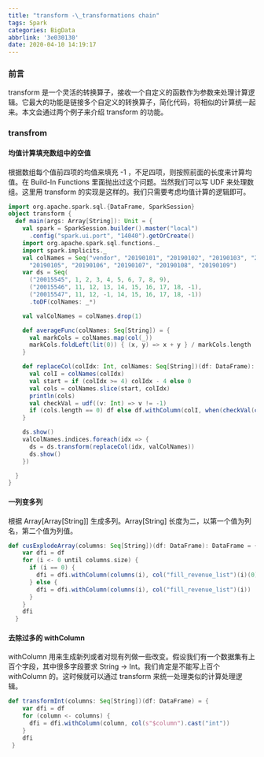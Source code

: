 ```yaml
---
title: "transform -\_transformations chain"
tags: Spark
categories: BigData
abbrlink: '3e030130'
date: 2020-04-10 14:19:17
---
```

### 前言
transform 是一个灵活的转换算子，接收一个自定义的函数作为参数来处理计算逻辑。它最大的功能是链接多个自定义的转换算子，简化代码，将相似的计算统一起来。本文会通过两个例子来介绍 transform 的功能。
<!--more-->

### transfrom
#### 均值计算填充数组中的空值
根据数组每个值前四项的均值来填充 -1 ，不足四项，则按照前面的长度来计算均值。在 Build-In Functions 里面抛出过这个问题。当然我们可以写 UDF 来处理数组。这里用 transform 的实现是这样的。我们只需要考虑均值计算的逻辑即可。

```scala
import org.apache.spark.sql.{DataFrame, SparkSession}
object transform {
  def main(args: Array[String]): Unit = {
    val spark = SparkSession.builder().master("local")
      .config("spark.ui.port", "14040").getOrCreate()
    import org.apache.spark.sql.functions._
    import spark.implicits._
    val colNames = Seq("vendor", "20190101", "20190102", "20190103", "20190104",
      "20190105", "20190106", "20190107", "20190108", "20190109")
    var ds = Seq(
      ("20015545", 1, 2, 3, 4, 5, 6, 7, 8, 9),
      ("20015546", 11, 12, 13, 14, 15, 16, 17, 18, -1),
      ("20015547", 11, 12, -1, 14, 15, 16, 17, 18, -1))
      .toDF(colNames: _*)

    val valColNames = colNames.drop(1)

    def averageFunc(colNames: Seq[String]) = {
      val markCols = colNames.map(col(_))
      markCols.foldLeft(lit(0)) { (x, y) => x + y } / markCols.length
    }

    def replaceCol(colIdx: Int, colNames: Seq[String])(df: DataFrame): DataFrame = {
      val colI = colNames(colIdx)
      val start = if (colIdx >= 4) colIdx - 4 else 0
      val cols = colNames.slice(start, colIdx)
      println(cols)
      val checkVal = udf((v: Int) => v != -1)
      if (cols.length == 0) df else df.withColumn(colI, when(checkVal(col(colI)), col(colI)).otherwise(averageFunc(cols)))
    }

    ds.show()
    valColNames.indices.foreach(idx => {
      ds = ds.transform(replaceCol(idx, valColNames))
      ds.show()
    })

  }
}
```


#### 一列变多列
根据 Array[Array[String]] 生成多列。Array[String] 长度为二，以第一个值为列名，第二个值为列值。

```scala
def cusExplodeArray(columns: Seq[String])(df: DataFrame): DataFrame = {
    var dfi = df
    for (i <- 0 until columns.size) {
      if (i == 0) {
        dfi = dfi.withColumn(columns(i), col("fill_revenue_list")(i)(0))
      } else {
        dfi = dfi.withColumn(columns(i), col("fill_revenue_list")(i))
      }
    }
    dfi
  }
```  

#### 去除过多的 withColumn
withColumn 用来生成新列或者对现有列做一些改变。假设我们有一个数据集有上百个字段，其中很多字段要求 String → Int。我们肯定是不能写上百个 withColumn 的。这时候就可以通过 transform 来统一处理类似的计算处理逻辑。

```scala
def transformInt(columns: Seq[String])(df: DataFrame) = {
    var dfi = df
    for (column <- columns) {
      dfi = dfi.withColumn(column, col(s"$column").cast("int"))
    }
    dfi
 }
```  
